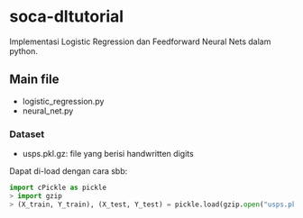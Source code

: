 # soca-dltutorial

Implementasi Logistic Regression dan Feedforward Neural Nets dalam python.

## Main file
* logistic_regression.py
* neural_net.py


### Dataset
* usps.pkl.gz: file yang berisi handwritten digits

Dapat di-load dengan cara sbb:
```python
import cPickle as pickle
> import gzip
> (X_train, Y_train), (X_test, Y_test) = pickle.load(gzip.open("usps.pkl.gz","rb"))
```